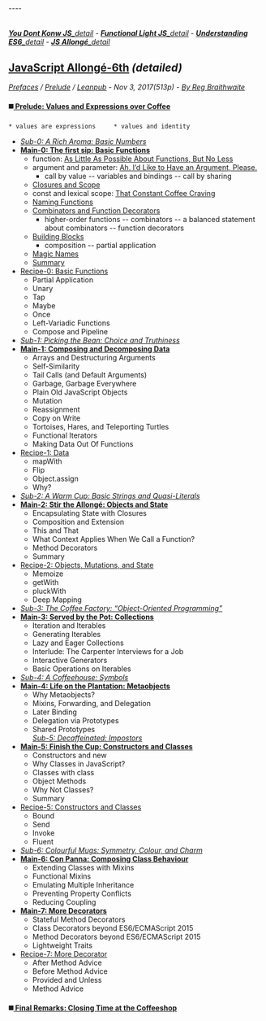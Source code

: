 ###### ----
***[You Dont Konw JS]**[_detail](https://github.com/kiyounglee/You-Dont-Know-JS/blob/master/tocd.md#----) - **[Functional Light JS]**[_detail](https://github.com/kiyounglee/Functional-Light-JS/blob/master/manuscript/tocd.md#----) - **[Understanding ES6]**[_detail](https://github.com/kiyounglee/understandinges6/blob/master/manuscript/tocd.md#----) - **[JS Allongé]**[_detail](https://github.com/kiyounglee/javascript-allonge-six/blob/master/myAllonge/markdown/tocd.md#----)*

[You Dont Konw JS]: https://github.com/kiyounglee/You-Dont-Know-JS/blob/master/toc.md#----
[Functional Light JS]: https://github.com/kiyounglee/Functional-Light-JS/blob/master/manuscript/toc.md#----
[Understanding ES6]: https://github.com/kiyounglee/understandinges6/blob/master/manuscript/toc.md#----
[JS Allongé]: https://github.com/kiyounglee/javascript-allonge-six/blob/master/myAllonge/markdown/toc.md#----

## [JavaScript Allongé-6th](toc.md#----) *(detailed)*
*[Prefaces](book_1_preface.md) / [Prelude](book_2_prelude.md) / [Leanpub](https://leanpub.com/javascriptallongesix/read#leanpub-auto-about-javascript-allong) - Nov 3, 2017(513p) - [By Reg Braithwaite](https://github.com/raganwald)*    
#### :black_medium_square:[ Prelude: Values and Expressions over Coffee](book_2_prelude.md)        
    * values are expressions     * values and identity  
* [*Sub-0: A Rich Aroma: Basic Numbers*](sub_0_numbers.md)   
* [**Main-0: The first sip: Basic Functions**](main_0_functions.md#the-first-sip-basic-functions)   
    * function: [As Little As Possible About Functions, But No Less](main_0_functions.md#as-little-as-possible-about-functions-but-no-less)   
    * argument and parameter: [Ah. I’d Like to Have an Argument, Please.](main_0_functions.md#ah-id-like-to-have-an-argument-pleasezzz-fargs)   
         * call by value -- variables and bindings -- call by sharing
    * [Closures and Scope](main_0_functions.md#closures-and-scope)   
    * const and lexical scope: [That Constant Coffee Craving](main_0_functions.md#that-constant-coffee-craving)   
    * [Naming Functions](main_0_functions.md#naming-functions)     
    * [Combinators and Function Decorators](main_0_functions.md#combinators-and-function-decorators)  
         * higher-order functions -- combinators -- a balanced statement about combinators -- function decorators
    * [Building Blocks](main_0_functions.md#building-blocks)   
         * composition -- partial application
    * [Magic Names](main_0_functions.md#magic-names)     
    * [Summary](main_0_functions.md#summary)     
* [Recipe-0: Basic Functions](main_0r_functions.md)   
   * Partial Application   
   * Unary   
   * Tap   
   * Maybe   
   * Once   
   * Left-Variadic Functions   
   * Compose and Pipeline   
* [*Sub-1: Picking the Bean: Choice and Truthiness*](sub_1_choice.md)   
* [**Main-1: Composing and Decomposing Data**](main_1_Composing.md)   
   * Arrays and Destructuring Arguments   
   * Self-Similarity   
   * Tail Calls (and Default Arguments)   
   * Garbage, Garbage Everywhere   
   * Plain Old JavaScript Objects   
   * Mutation   
   * Reassignment   
   * Copy on Write   
   * Tortoises, Hares, and Teleporting Turtles   
   * Functional Iterators   
   * Making Data Out Of Functions   
* [Recipe-1: Data](main_1r_Composing.md)   
   * mapWith   
   * Flip   
   * Object.assign   
   * Why?   
* [*Sub-2: A Warm Cup: Basic Strings and Quasi-Literals*](sub_2_strings.md)   
* [**Main-2: Stir the Allongé: Objects and State**](main_2_objects.md)   
   * Encapsulating State with Closures   
   * Composition and Extension   
   * This and That   
   * What Context Applies When We Call a Function?   
   * Method Decorators   
   * Summary   
* [Recipe-2: Objects, Mutations, and State](main_2r_objects.md)   
   * Memoize   
   * getWith   
   * pluckWith   
   * Deep Mapping   
* [*Sub-3: The Coffee Factory: “Object-Oriented Programming”*](sub_3_oop.md)   
* [**Main-3: Served by the Pot: Collections**](main_3_collections.md)   
    * Iteration and Iterables   
    * Generating Iterables   
    * Lazy and Eager Collections   
    * Interlude: The Carpenter Interviews for a Job   
    * Interactive Generators   
    * Basic Operations on Iterables   
* [*Sub-4: A Coffeehouse: Symbols*](sub_4_symbols.md)   
* [**Main-4: Life on the Plantation: Metaobjects**](main_4_metaobjects.md)   
   * Why Metaobjects?   
   * Mixins, Forwarding, and Delegation      
   * Later Binding    
   * Delegation via Prototypes   
   * Shared Prototypes   
  [*Sub-5: Decaffeinated: Impostors*](sub_5_impostors.md)   
* [**Main-5: Finish the Cup: Constructors and Classes**](main_5_constructors.md)   
   * Constructors and new   
   * Why Classes in JavaScript?   
   * Classes with class   
   * Object Methods   
   * Why Not Classes?   
   * Summary   
* [Recipe-5: Constructors and Classes](main_5r_constructors.md)   
   * Bound   
   * Send   
   * Invoke   
   * Fluent   
* [*Sub-6: Colourful Mugs: Symmetry, Colour, and Charm*](sub_6_colours.md)   
* [**Main-6: Con Panna: Composing Class Behaviour**](main_6_classes.md)   
   * Extending Classes with Mixins   
   * Functional Mixins   
   * Emulating Multiple Inheritance   
   * Preventing Property Conflicts   
   * Reducing Coupling   
* [**Main-7: More Decorators**](main_7_dedorators.md)   
   * Stateful Method Decorators   
   * Class Decorators beyond ES6/ECMAScript 2015   
   * Method Decorators beyond ES6/ECMAScript 2015   
   * Lightweight Traits   
* [Recipe-7: More Decorator](main_7r_dedorators.md)   
   * After Method Advice   
   * Before Method Advice   
   * Provided and Unless   
   * Method Advice   
#### :black_medium_square:[ Final Remarks: Closing Time at the Coffeeshop](book_3_closing-time.md)   
